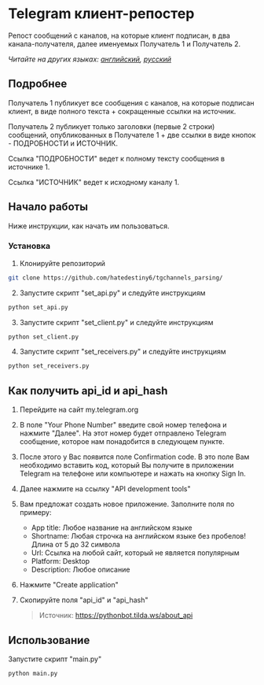 # Telegram клиент-репостер

Репост сообщений с каналов, на которые клиент подписан, в два канала-получателя, далее именуемых Получатель 1 и Получатель 2.

_Читайте на других языках: [английский](README.md), [русский](README.ru.md)_

## Подробнее

Получатель 1 публикует все сообщения с каналов, на которые подписан клиент, в виде полного текста + сокращенные ссылки на источник.

Получатель 2 публикует только заголовки (первые 2 строки) сообщений, опубликованных в Получателе 1 + две ссылки в виде кнопок - ПОДРОБНОСТИ и ИСТОЧНИК.

Ссылка "ПОДРОБНОСТИ" ведет к полному тексту сообщения в источнике 1.

Ссылка "ИСТОЧНИК" ведет к исходному каналу 1.

## Начало работы

Ниже инструкции, как начать им пользоваться.

### Установка

1. Клонируйте репозиторий

```sh
git clone https://github.com/hatedestiny6/tgchannels_parsing/
```

2. Запустите скрипт "set_api.py" и следуйте инструкциям

```sh
python set_api.py
```

3. Запустите скрипт "set_client.py" и следуйте инструкциям

```sh
python set_client.py
```

4. Запустите скрипт "set_receivers.py" и следуйте инструкциям

```sh
python set_receivers.py
```

## Как получить api_id и api_hash

1. Перейдите на сайт my.telegram.org
2. В поле "Your Phone Number" введите свой номер телефона и нажмите "Далее". На этот номер будет отправлено Telegram сообщение, которое нам понадобится в следующем пункте.
3. После этого у Вас появится поле Confirmation code. В это поле Вам необходимо вставить код, который Вы получите в приложении Telegram на телефоне или компьютере и нажать на кнопку Sign In.
4. Далее нажмите на ссылку "API development tools"
5. Вам предложат создать новое приложение. Заполните поля по примеру:
   - App title: Любое название на английском языке
   - Shortname: Любая строчка на английском языке без пробелов! Длина от 5 до 32 символа
   - Url: Ссылка на любой сайт, который не является популярным
   - Platform: Desktop
   - Description: Любое описание
6. Нажмите "Create application"
7. Скопируйте поля "api_id" и "api_hash"

   > Источник: https://pythonbot.tilda.ws/about_api

## Использование

Запустите скрипт "main.py"

```sh
python main.py
```
